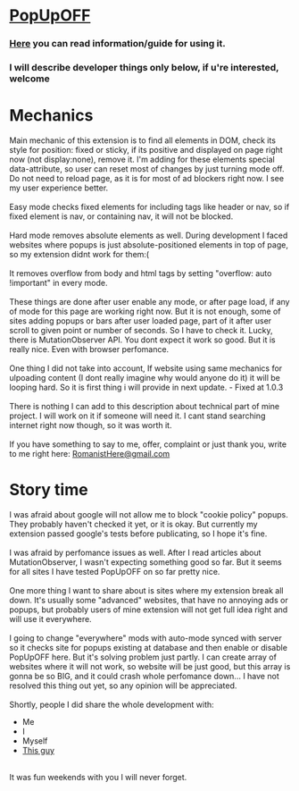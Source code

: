 # [PopUpOFF](https://chrome.google.com/webstore/detail/popupoff-popup-blocker/ifnkdbpmgkdbfklnbfidaackdenlmhgh)
### [Here](https://romanisthere.github.io/PopUpOFF-Website/) you can read information/guide for using it.
### I will describe developer things only below, if u're interested, welcome 
# Mechanics
Main mechanic of this extension is to find all elements in DOM, check its style for position: fixed or sticky, if its positive and displayed on page right now (not display:none), remove it. I'm adding for these elements special data-attribute, so user can reset most of changes by just turning mode off. Do not need to reload page, as it is for most of ad blockers right now. I see my user experience better. </br></br>
Easy mode checks fixed elements for including tags like header or nav, so if fixed element is nav, or containing nav, it will not be blocked. </br></br>
Hard mode removes absolute elements as well. During development I faced websites where popups is just absolute-positioned elements in top of page, so my extension didnt work for them:(</br></br>
It removes overflow from body and html tags by setting "overflow: auto !important" in every mode.</br></br>
These things are done after user enable any mode, or after page load, if any of mode for this page are working right now. But it is not enough, some of sites adding popups or bars after user loaded page, part of it after user scroll to given point or number of seconds. So I have to check it. Lucky, there is MutationObserver API. You dont expect it work so good. But it is really nice. Even with browser perfomance. </br></br>
One thing I did not take into account, If website using same mechanics for ulpoading content (I dont really imagine why would anyone do it) it will be looping hard. So it is first thing i will provide in next update. - Fixed at 1.0.3</br></br>
There is nothing I can add to this description about technical part of mine project. I will work on it if someone will need it. I cant stand searching internet right now though, so it was worth it. </br></br>
If you have something to say to me, offer, complaint or just thank you, write to me right here: RomanistHere@gmail.com
# Story time
I was afraid about google will not allow me to block "cookie policy" popups. They probably haven't checked it yet, or it is okay. But currently my extension passed google's tests before publicating, so I hope it's fine. </br></br>
I was afraid by perfomance issues as well. After I read articles about MutationObserver, I wasn't expecting something good so far. But it seems for all sites I have tested PopUpOFF on so far pretty nice. </br></br>
One more thing I want to share about is sites where my extension break all down. It's usually some "advanced" websites, that have no annoying ads or popups, but probably users of mine extension will not get full idea right and will use it everywhere. </br></br>
I going to change "everywhere" mods with auto-mode synced with server so it checks site for popups existing at database and then enable or disable PopUpOFF here. But it's solving problem just partly. I can create array of websites where it will not work, so website will be just good, but this array is gonna be so BIG, and it could crash whole perfomance down... I have not resolved this thing out yet, so any opinion will be appreciated.</br></br>
Shortly, people I did share the whole development with: 
* Me
* I
* Myself
* [This guy](https://github.com/RomanistHere)
</br>
It was fun weekends with you I will never forget.
